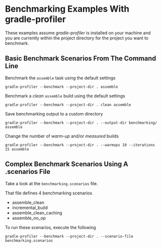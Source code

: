# Benchmarking Examples With gradle-profiler
These examples assume _gradle-profiler_ is installed on your machine and you are currently within the project directory for the project you want to benchmark.

## Basic Benchmark Scenarios From The Command Line
Benchmark the `assemble` task using the default settings
```
gradle-profiler --benchmark --project-dir . assemble
```

Benchmark a _clean_ `assemble` build using the default settings
```
gradle-profiler --benchmark --project-dir . clean assemble
```

Save benchmarking output to a custom directory
```
gradle-profiler --benchmark --project-dir . --output-dir benchmarking/ assemble
```

Change the number of _warm-up_ and/or _measured_ builds
```
gradle-profiler --benchmark --project-dir . --warmups 10 --iterations 15 assemble
```

## Complex Benchmark Scenarios Using A .scenarios File

Take a look at the `benchmarking.scenarios` file.

That file defines 4 benchmarking scenarios
- assemble_clean
- incremental_build
- assemble_clean_caching
- assemble_no_op

To run these scenarios, execute the following
```
gradle-profiler --benchmark --project-dir . --scenario-file benchmarking.scenarios
```
